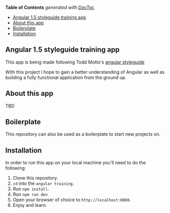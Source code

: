 <!-- START doctoc generated TOC please keep comment here to allow auto update -->
<!-- DON'T EDIT THIS SECTION, INSTEAD RE-RUN doctoc TO UPDATE -->
**Table of Contents**  *generated with [DocToc](https://github.com/thlorenz/doctoc)*

- [Angular 1.5 styleguide training app](#angular-15-styleguide-training-app)
- [About this app](#about-this-app)
- [Boilerplate](#boilerplate)
- [Installation](#installation)

<!-- END doctoc generated TOC please keep comment here to allow auto update -->

## Angular 1.5 styleguide training app
This app is being made following Todd Motto's [angular styleguide](https://github.com/toddmotto/angular-styleguide)

With this project I hope to gain a better understanding of Angular as well as building a fully functional application from the ground up.

## About this app
TBD

## Boilerplate
This repository can also be used as a boilerplate to start new projects on.

## Installation
In order to run this app on your local machine you'll need to do the following:

1. Clone this repository.
2. `cd` into the `angular training`.
3. Run `npm install`.
4. Run `npm run dev`
5. Open your browser of choice to `http://localhost:8080`.
6. Enjoy and learn.
